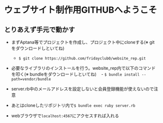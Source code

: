 # ウェブサイト制作用GITHUBへようこそ
## とりあえず手元で動かす

- まずAptana等でプロジェクトを作成し、プロジェクト中にcloneする(※ gitをダウンロードしといてね)
    - ```$ git clone https://github.com/fridayclub0/website_rep.git```
- 必要なライブラリのインストールを行う。website_rep内で以下のコマンドを叩く(※ bundleをダウンロードしといてね)
    - ```$ bundle install --path=vendor/bundle```
    
- server.rb中のメールアドレスを設定しないと会員登録機能が使えないので注意
- あとはcloneしたリポジトリ内で```$ bundle exec ruby server.rb```
- webブラウザで```localhost:4567```にアクセスすれば入れる
